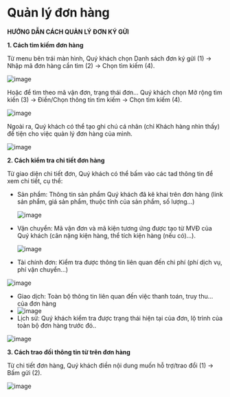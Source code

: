 # Quản lý đơn hàng

**HƯỚNG DẪN CÁCH QUẢN LÝ ĐƠN KÝ GỬI**

**1. Cách tìm kiếm đơn hàng**

Từ menu bên trái màn hình, Quý khách chọn Danh sách đơn ký gửi \(1\) -&gt; Nhập mã đơn hàng cần tìm \(2\) -&gt; Chọn tìm kiếm \(4\).

![image](https://user-images.githubusercontent.com/85599407/128120609-4ced45c8-64e2-4020-97f2-288acb45cfc4.png)

Hoặc để tìm theo mã vận đơn, trạng thái đơn… Quý khách chọn Mở rộng tìm kiến \(3\) -&gt; Điền/Chọn thông tin tìm kiếm -&gt; Chọn tìm kiếm \(4\).

![image](https://user-images.githubusercontent.com/85599407/128120630-5b47d44e-1fcd-4a79-add9-1cb457cb3d36.png)

Ngoài ra, Quý khách có thể tạo ghi chú cá nhân \(chỉ Khách hàng nhìn thấy\) để tiện cho việc quản lý đơn hàng của mình.

![image](https://user-images.githubusercontent.com/85599407/128120647-153ee007-22e1-435f-80c8-c674a0f05ac7.png)

**2. Cách kiểm tra chi tiết đơn hàng**

Từ giao diện chi tiết đơn, Quý khách có thể bấm vào các tad thông tin để xem chi tiết, cụ thể:

* Sản phẩm: Thông tin sản phẩm Quý khách đã kê khai trên đơn hàng \(link sản phẩm, giá sản phẩm, thuộc tính của sản phẩm, số lượng…\)

  ![image](https://user-images.githubusercontent.com/85599407/128120664-5447367f-2e9b-44bc-9c0a-1e7876cf2307.png)

* Vận chuyển: Mã vận đơn và mã kiện tương ứng được tạo từ MVĐ của Quý khách \(cân nặng kiện hàng, thể tích kiện hàng \(nếu có\)…\).

  ![image](https://user-images.githubusercontent.com/85599407/128120672-da33f0a6-033c-4cd0-9bc9-41b2447f9773.png)

* Tài chính đơn: Kiểm tra được thông tin liên quan đến chi phí \(phí dịch vụ, phí vận chuyển…\)

![image](https://user-images.githubusercontent.com/85599407/128120693-ff8c216f-47ee-4884-8896-5d16a6cc83c6.png)

* Giao dịch: Toàn bộ thông tin liên quan đến việc thanh toán, truy thu… của đơn hàng
* ![image](https://user-images.githubusercontent.com/85599407/128120720-40f4dba7-0365-4b9a-a085-1492b9792030.png)
* Lịch sử: Quý khách kiểm tra được trạng thái hiện tại của đơn, lộ trình của toàn bộ đơn hàng trước đó..

![image](https://user-images.githubusercontent.com/85599407/128120730-f37b2981-c0b9-49c9-885c-0c5902ce5f0f.png)

**3. Cách trao đối thông tin từ trên đơn hàng**

Từ chi tiết đơn hàng, Quý khách điền nội dung muốn hỗ trợ/trao đổi \(1\) -&gt; Bấm gửi \(2\).

![image](https://user-images.githubusercontent.com/85599407/128120756-a71a9bfb-c24e-4cf8-84f9-93e46d37073b.png)

